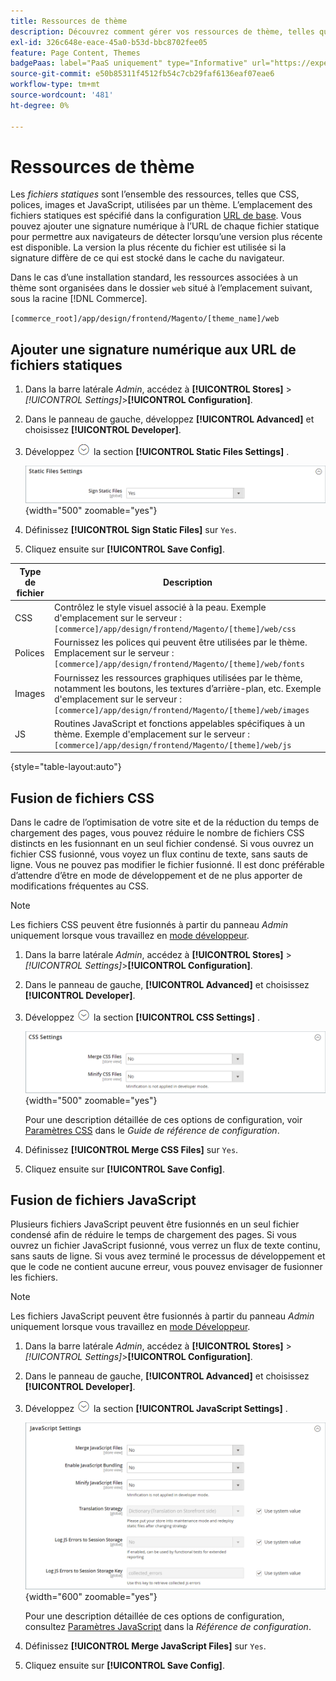 ```yaml
---
title: Ressources de thème
description: Découvrez comment gérer vos ressources de thème, telles que les fichiers CSS, les polices, les images et les fichiers JavaScript.
exl-id: 326c648e-eace-45a0-b53d-bbc8702fee05
feature: Page Content, Themes
badgePaas: label="PaaS uniquement" type="Informative" url="https://experienceleague.adobe.com/fr/docs/commerce/user-guides/product-solutions" tooltip="S’applique uniquement aux projets Adobe Commerce on Cloud (infrastructure PaaS gérée par Adobe) et aux projets On-premise."
source-git-commit: e50b85311f4512fb54c7cb29faf6136eaf07eae6
workflow-type: tm+mt
source-wordcount: '481'
ht-degree: 0%

---
```


# Ressources de thème

Les _fichiers statiques_ sont l’ensemble des ressources, telles que CSS, polices, images et JavaScript, utilisées par un thème. L’emplacement des fichiers statiques est spécifié dans la configuration [URL de base](../stores-purchase/store-urls.md). Vous pouvez ajouter une signature numérique à l’URL de chaque fichier statique pour permettre aux navigateurs de détecter lorsqu’une version plus récente est disponible. La version la plus récente du fichier est utilisée si la signature diffère de ce qui est stocké dans le cache du navigateur.

Dans le cas d’une installation standard, les ressources associées à un thème sont organisées dans le dossier `web` situé à l’emplacement suivant, sous la racine [!DNL Commerce].

`[commerce_root]/app/design/frontend/Magento/[theme_name]/web`

## Ajouter une signature numérique aux URL de fichiers statiques

1. Dans la barre latérale _Admin_, accédez à **[!UICONTROL Stores]** > _[!UICONTROL Settings]_>**[!UICONTROL Configuration]**.

1. Dans le panneau de gauche, développez **[!UICONTROL Advanced]** et choisissez **[!UICONTROL Developer]**.

1. Développez ![Sélecteur d’extension](../assets/icon-display-expand.png) la section **[!UICONTROL Static Files Settings]** .

   ![Paramètres des fichiers statiques](./assets/developer-static-files-settings.png){width="500" zoomable="yes"}

1. Définissez **[!UICONTROL Sign Static Files]** sur `Yes`.

1. Cliquez ensuite sur **[!UICONTROL Save Config]**.

| Type de fichier | Description |
|--- |--- |
| CSS | Contrôlez le style visuel associé à la peau. Exemple d&#39;emplacement sur le serveur : `[commerce]/app/design/frontend/Magento/[theme]/web/css` |
| Polices | Fournissez les polices qui peuvent être utilisées par le thème. Emplacement sur le serveur : `[commerce]/app/design/frontend/Magento/[theme]/web/fonts` |
| Images | Fournissez les ressources graphiques utilisées par le thème, notamment les boutons, les textures d’arrière-plan, etc. Exemple d&#39;emplacement sur le serveur : `[commerce]/app/design/frontend/Magento/[theme]/web/images` |
| JS | Routines JavaScript et fonctions appelables spécifiques à un thème. Exemple d&#39;emplacement sur le serveur : `[commerce]/app/design/frontend/Magento/[theme]/web/js` |

{style="table-layout:auto"}

## Fusion de fichiers CSS

Dans le cadre de l’optimisation de votre site et de la réduction du temps de chargement des pages, vous pouvez réduire le nombre de fichiers CSS distincts en les fusionnant en un seul fichier condensé. Si vous ouvrez un fichier CSS fusionné, vous voyez un flux continu de texte, sans sauts de ligne. Vous ne pouvez pas modifier le fichier fusionné. Il est donc préférable d’attendre d’être en mode de développement et de ne plus apporter de modifications fréquentes au CSS.

>[!NOTE]
>
>Les fichiers CSS peuvent être fusionnés à partir du panneau _Admin_ uniquement lorsque vous travaillez en [mode développeur](../systems/developer-tools.md#operation-modes).

1. Dans la barre latérale _Admin_, accédez à **[!UICONTROL Stores]** > _[!UICONTROL Settings]_>**[!UICONTROL Configuration]**.

1. Dans le panneau de gauche, **[!UICONTROL Advanced]** et choisissez **[!UICONTROL Developer]**.

1. Développez ![Sélecteur d’extension](../assets/icon-display-expand.png) la section **[!UICONTROL CSS Settings]** .

   ![ Paramètres CSS ](./assets/developer-css-settings.png){width="500" zoomable="yes"}

   Pour une description détaillée de ces options de configuration, voir [Paramètres CSS](../configuration-reference/advanced/developer.md#css-settings) dans le _Guide de référence de configuration_.

1. Définissez **[!UICONTROL Merge CSS Files]** sur `Yes`.

1. Cliquez ensuite sur **[!UICONTROL Save Config]**.

## Fusion de fichiers JavaScript

Plusieurs fichiers JavaScript peuvent être fusionnés en un seul fichier condensé afin de réduire le temps de chargement des pages. Si vous ouvrez un fichier JavaScript fusionné, vous verrez un flux de texte continu, sans sauts de ligne. Si vous avez terminé le processus de développement et que le code ne contient aucune erreur, vous pouvez envisager de fusionner les fichiers.

>[!NOTE]
>
>Les fichiers JavaScript peuvent être fusionnés à partir du panneau _Admin_ uniquement lorsque vous travaillez en [mode Développeur](../systems/developer-tools.md#operation-modes).

1. Dans la barre latérale _Admin_, accédez à **[!UICONTROL Stores]** > _[!UICONTROL Settings]_>**[!UICONTROL Configuration]**.

1. Dans le panneau de gauche, **[!UICONTROL Advanced]** et choisissez **[!UICONTROL Developer]**.

1. Développez ![Sélecteur d’extension](../assets/icon-display-expand.png) la section **[!UICONTROL JavaScript Settings]** .

   ![Paramètres JavaScript](./assets/developer-javascript-settings.png){width="600" zoomable="yes"}

   Pour une description détaillée de ces options de configuration, consultez [Paramètres JavaScript](../configuration-reference/advanced/developer.md#javascript-settings) dans la _Référence de configuration_.

1. Définissez **[!UICONTROL Merge JavaScript Files]** sur `Yes`.

1. Cliquez ensuite sur **[!UICONTROL Save Config]**.
